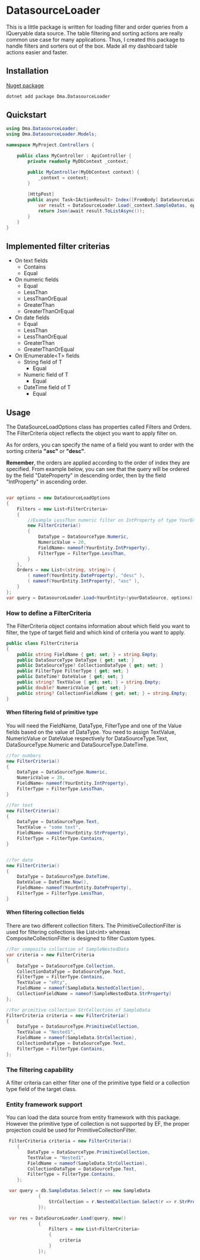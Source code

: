 # DatasourceLoader

This is a little package is written for loading filter and order queries 
from a IQueryable data source. The table filtering and sorting actions 
are really common use case for many applications. Thus, I created this package to handle filters and sorters out 
of the box. Made all my dashboard table actions easier and faster.

## Installation
<a href="https://www.nuget.org/packages/Dma.DatasourceLoader">Nuget package</a>
```bash
dotnet add package Dma.DatasourceLoader
```

## Quickstart

```csharp
using Dma.DatasourceLoader;
using Dma.DatasourceLoader.Models;

namespace MyProject.Controllers {

    public class MyController : ApiController {
        private readonly MyDbContext _context;

        public MyController(MyDbContext context) {
            _context = context;
        }
       
        [HttpPost]
        public async Task<IActionResult> Index([FromBody] DataSourceLoadOptions options) {
            var result = DataSourceLoader.Load(_context.SampleDatas, options);
            return Json(await result.ToListAsync());
        }
    }
}
```


## Implemented filter criterias
<ul>
    <li>On text fields
        <ul>
            <li>Contains</li>
            <li>Equal</li>
        </ul>
    </li>
    <li>On numeric fields
        <ul>
            <li>Equal</li>
            <li>LessThan</li>
            <li>LessThanOrEqual</li>
            <li>GreaterThan</li>
            <li>GreaterThanOrEqual</li>
        </ul>
    </li>
    <li>On date fields
        <ul>
            <li>Equal</li>
            <li>LessThan</li>
            <li>LessThanOrEqual</li>
            <li>GreaterThan</li>
            <li>GreaterThanOrEqual</li>
        </ul>
    </li>
    <li>On IEnumerable<span><</span>T<span>></span> fields 
        <ul>
            <li>String field of T
                <ul>
                    <li>Equal</li>
                </ul>
            </li>
            <li>Numeric field of T
                <ul>
                    <li>Equal</li>
                </ul>
            </li>
            <li>DateTime field of T
                <ul>
                    <li>Equal</li>
                </ul>
            </li>
        </ul>
    </li>
</ul>

## Usage
The DataSourceLoadOptions class has properties called Filters and Orders. 
The FilterCriteria object reflects the object you want to apply filter on.

As for orders, you can specify the name of a field you want to order with the sorting criteria <b>"asc"</b> or <b>"desc"</b>. 

<b>Remember</b>, the orders are applied according to the order of index they are specified.
From example below, you can see that the query will be ordered by the field "DateProperty" in descending order, 
then by the field "IntProperty" in ascending order.


```csharp

var options = new DataSourceLoadOptions
{
    Filters = new List<FilterCriteria>
    {
        //Example LessThan numeric filter on IntProperty of type YourEntity. 
        new FilterCriteria()
        {
            DataType = DataSourceType.Numeric,
            NumericValue = 20,
            FieldName= nameof(YourEntity.IntProperty),
            FilterType = FilterType.LessThan,
        }
    },
    Orders = new List<(string, string)> {
        ( nameof(YourEntity.DateProperty), "desc" ),
        ( nameof(YourEntity.IntProperty), "asc" ),
    }
};
var query = DatasourceLoader.Load<YourEntity>(yourDataSource, options);

```

### How to define a FilterCriteria
The FilterCriteria object contains information about which field you want 
to filter, the type of target field and which kind of criteria you want to apply.

```csharp
public class FilterCriteria
{
    public string FieldName { get; set; } = string.Empty;
    public DataSourceType DataType { get; set; }
    public DataSourceType? CollectionDataType { get; set; }
    public FilterType FilterType { get; set; }
    public DateTime? DateValue { get; set; }
    public string? TextValue { get; set; } = string.Empty;
    public double? NumericValue { get; set; }
    public string? CollectionFieldName { get; set; } = string.Empty;
}
```

#### When filtering field of primitive type
You will need the FieldName, DataType, FilterType and one of the Value fields
based on the value of DataType. You need to assign TextValue, NumericValue or DateValue respectively 
for DataSourceType.Text, DataSourceType.Numeric and DataSourceType.DateTime.

```csharp
//for numbers
new FilterCriteria()
{
    DataType = DataSourceType.Numeric,
    NumericValue = 20,
    FieldName= nameof(YourEntity.IntProperty),
    FilterType = FilterType.LessThan,
}

//for text
new FilterCriteria()
{
    DataType = DataSourceType.Text,
    TextValue = "some text",
    FieldName= nameof(YourEntity.StrProperty),
    FilterType = FilterType.Contains,
}


//for date
new FilterCriteria()
{
    DataType = DataSourceType.DateTime,
    DateValue = DateTime.Now(),
    FieldName= nameof(YourEntity.DateProperty),
    FilterType = FilterType.LessThan,
}
```

#### When filtering collection fields
There are two different collection filters. The 
PrimitiveCollectionFilter is used for filtering collections like 
List<a><</a>int<a>></a> whereas CompositeCollectionFilter is designed
to filter Custom types. 

```csharp
//For composite collection of SampleNestedData
var criteria = new FilterCriteria
{
    DataType = DataSourceType.Collection,
    CollectionDataType = DataSourceType.Text,
    FilterType = FilterType.Contains,
    TextValue = "eRty",
    FieldName = nameof(SampleData.NestedCollection),
    CollectionFieldName = nameof(SampleNestedData.StrProperty)
};

//For primitive collection StrCollection of SampleData
FilterCriteria criteria = new FilterCriteria()
{
    DataType = DataSourceType.PrimitiveCollection,
    TextValue = "Nested1",
    FieldName = nameof(SampleData.StrCollection),
    CollectionDataType = DataSourceType.Text,
    FilterType = FilterType.Contains,
};
```

### The filtering capability
A filter criteria can either filter one of the primitive type field or a collection
type field of the target class.


### Entity framework support
You can load the data source from entity framework with this package. 
However the primitive type of collection is not supported by EF, the 
proper projection could be used for PrimitiveCollectionFilter. 

```csharp
 FilterCriteria criteria = new FilterCriteria()
    {
        DataType = DataSourceType.PrimitiveCollection,
        TextValue = "Nested1",
        FieldName = nameof(SampleData.StrCollection),
        CollectionDataType = DataSourceType.Text,
        FilterType = FilterType.Contains,
    };

 var query = db.SampleDatas.Select(r => new SampleData
            {
                StrCollection = r.NestedCollection.Select(r => r.StrProperty).ToList()
            });

 var res = DataSourceLoader.Load(query, new()
            {
                Filters = new List<FilterCriteria>
                {
                    criteria
                }
            });


```